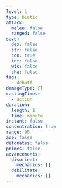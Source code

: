 ```yaml
---
level: 1
type: biotic
attack:
  melee: false
  ranged: false
save:
  dex: false
  str: false
  con: true
  int: false
  wis: false
  cha: false
tags:
  - debuff
damageType: []
castingTimes:
  - action
duration:
  length: 1
  time: minute
instant: false
concentration: true
range: 90
aoe: false
detonates: false
primes: false
advancements:
  disorient:
    mechanics: []
  debilitate:
    mechanics: []
---
```

